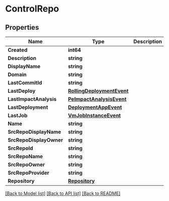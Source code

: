 # ControlRepo

## Properties

Name | Type | Description | Notes
------------ | ------------- | ------------- | -------------
**Created** | **int64** |  | [optional] 
**Description** | **string** |  | [optional] 
**DisplayName** | **string** |  | [optional] 
**Domain** | **string** |  | [optional] 
**LastCommitId** | **string** |  | [optional] 
**LastDeploy** | [**RollingDeploymentEvent**](RollingDeploymentEvent.md) |  | [optional] 
**LastImpactAnalysis** | [**PeImpactAnalysisEvent**](PEImpactAnalysisEvent.md) |  | [optional] 
**LastDeployment** | [**DeploymentAppEvent**](DeploymentAppEvent.md) |  | [optional] 
**LastJob** | [**VmJobInstanceEvent**](VmJobInstanceEvent.md) |  | [optional] 
**Name** | **string** |  | [optional] 
**SrcRepoDisplayName** | **string** |  | [optional] 
**SrcRepoDisplayOwner** | **string** |  | [optional] 
**SrcRepoId** | **string** |  | [optional] 
**SrcRepoName** | **string** |  | [optional] 
**SrcRepoOwner** | **string** |  | [optional] 
**SrcRepoProvider** | **string** |  | [optional] 
**Repository** | [**Repository**](Repository.md) |  | [optional] 

[[Back to Model list]](../README.md#documentation-for-models) [[Back to API list]](../README.md#documentation-for-api-endpoints) [[Back to README]](../README.md)


